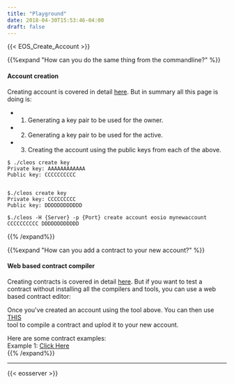 ```yaml
---
title: "Playground"
date: 2018-04-30T15:53:46-04:00
draft: false
---
```


{{< EOS_Create_Account >}}


{{%expand "How can you do the same thing from the commandline?" %}}
#### Account creation

Creating account is covered in detail [here](../accounts). But in summary all this page is doing is:

* 1. Generating a key pair to be used for the owner. 
* 2. Generating a key pair to be used for the active.
* 3. Creating the account using the public keys from each of the above. 

```
$ ./cleos create key
Private key: AAAAAAAAAAAA
Public key: CCCCCCCCCC


$./cleos create key
Private key: CCCCCCCCC
Public key: DDDDDDDDDDDD

$./cleos -H {Server} -p {Port} create account eosio mynewaccount CCCCCCCCCC DDDDDDDDDDDD
```

{{% /expand%}}

{{%expand "How can you add a contract to your new account?" %}}

#### Web based contract compiler

Creating contracts is covered in detail [here](../smartcontractbasics). But if you want to test a contract without installing all the compilers and tools, you can use a web based contract editor: 


Once you've created an account using the tool above. You can then use <a href="https://tbfleming.github.io/cib/eos.html" target="_blank">THIS</a><br>tool to compile a contract and uplod it to your new account. 

Here are some contract examples:<br>
Example 1: <a href="https://tbfleming.github.io/cib/eos.html#gist=253e84d14e13e713917aac68e737d48f" target="_blank">Click Here</a><br> 
{{% /expand%}}

<hr>

{{< eosserver >}}